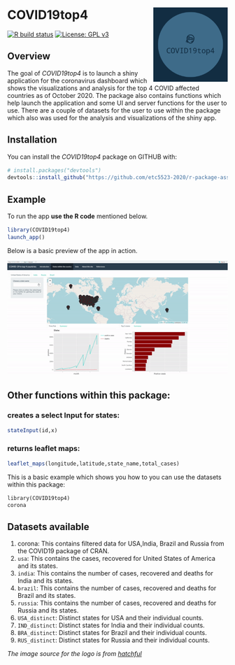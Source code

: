 
# COVID19top4                 <img src="man/figures/logo.png" width="170" height="170" align ="right">
<!-- badges: start -->
[![R build status](https://github.com/etc5523-2020/r-package-assessment-Varsha-Ujjinni-VijayKumar/workflows/R-CMD-check/badge.svg)](https://github.com/etc5523-2020/r-package-assessment-Varsha-Ujjinni-VijayKumar/actions)
[![License: GPL v3](https://img.shields.io/badge/License-GPLv3-blue.svg)](https://www.gnu.org/licenses/gpl-3.0)
<!-- badges: end -->

## Overview

The goal of _COVID19top4_ is to  launch a shiny application for the coronavirus dashboard which shows the visualizations and analysis for the top 4 COVID affected countries as of October 2020. The package also contains functions which help launch the application and some UI and server functions for the user to use. There are a couple of datasets for the user to use within the package which also was used for the analysis and visualizations of the shiny app.

## Installation

You can install the  _COVID19top4_ package on GITHUB with:

``` r
# install.packages("devtools")
devtools::install_github("https://github.com/etc5523-2020/r-package-assessment-Varsha-Ujjinni-VijayKumar")
```

## Example

To run the app **use the R code** mentioned below.

``` r
library(COVID19top4)
launch_app()
```
Below is a basic preview of the app in action.

![](man/figures/apppre.gif)

## Other functions within this package:

### creates a select Input for states:

``` r
stateInput(id,x)
```

### returns leaflet maps:

```r
leaflet_maps(longitude,latitude,state_name,total_cases)
```


This is a basic example which shows you how to you can use the datasets within this package:

```{r}
library(COVID19top4)
corona 
```
## Datasets available

1. corona: This contains filtered data for USA,India, Brazil and Russia from the COVID19 package of CRAN.
1. `usa`: This contains the cases, recovered for United States of America and its states.
1. `india`: This contains the number of cases, recovered and deaths for India and its states.
1. `brazil`: This contains the number of cases, recovered and deaths for Brazil and its states.
1. `russia`: This contains the number of cases, recovered and deaths for Russia and its states.
1. `USA_distinct`: Distinct states for USA and their individual counts.
1. `IND_distinct`: Distinct states for India and their individual counts.
1. `BRA_distinct`: Distinct states for Brazil and their individual counts.
1. `RUS_distinct`: Distinct states for Russia and their individual counts.


_The image source for the logo is from [hatchful](https://hatchful.shopify.com/)_


